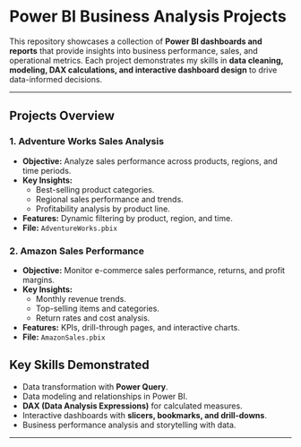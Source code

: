# Power BI Business Analysis Projects  

This repository showcases a collection of **Power BI dashboards and reports** that provide insights into business performance, sales, and operational metrics. Each project demonstrates my skills in **data cleaning, modeling, DAX calculations, and interactive dashboard design** to drive data-informed decisions.

---

## **Projects Overview**

### **1. Adventure Works Sales Analysis**
- **Objective:** Analyze sales performance across products, regions, and time periods.  
- **Key Insights:**  
  - Best-selling product categories.  
  - Regional sales performance and trends.  
  - Profitability analysis by product line.  
- **Features:** Dynamic filtering by product, region, and time.  
- **File:** `AdventureWorks.pbix`  

### **2. Amazon Sales Performance**
- **Objective:** Monitor e-commerce sales performance, returns, and profit margins.  
- **Key Insights:**  
  - Monthly revenue trends.  
  - Top-selling items and categories.  
  - Return rates and cost analysis.  
- **Features:** KPIs, drill-through pages, and interactive charts.  
- **File:** `AmazonSales.pbix`


## **Key Skills Demonstrated**
- Data transformation with **Power Query**.  
- Data modeling and relationships in Power BI.  
- **DAX (Data Analysis Expressions)** for calculated measures.  
- Interactive dashboards with **slicers, bookmarks, and drill-downs**.  
- Business performance analysis and storytelling with data.

---


